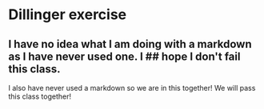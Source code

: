 # Dillinger exercise
## I have no idea what I am doing with a markdown as I have never used one. I ## hope I don't fail this class.

I also have never used a markdown so we are in this together! We will pass this class together!

